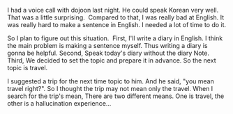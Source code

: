 I had a voice call with dojoon last night.
He could speak Korean very well. That was a little surprising. 
Compared to that, I was really bad at English.
It was really hard to make a sentence in English. I needed a lot of time to do it.

So I plan to figure out this situation. 
First, I'll write a diary in English. I think the main problem is making a sentence myself. Thus writing a diary is gonna be helpful.
Second, Speak today's diary without the diary Note. 
Third, We decided to set the topic and prepare it in advance. So the next topic is travel.

I suggested a trip for the next time topic to him.
And he said, "you mean travel right?".
So I thought the trip may not mean only the travel.
When I search for the trip's mean, There are two different means. One is travel, the other is a hallucination experience... 
